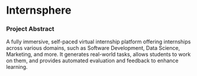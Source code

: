 # Internsphere 

### Project Abstract
A fully immersive, self-paced virtual internship platform offering internships across various domains, such as Software Development, Data Science, Marketing, and more. It generates real-world tasks, allows students to work on them, and provides automated evaluation and feedback to enhance learning.
